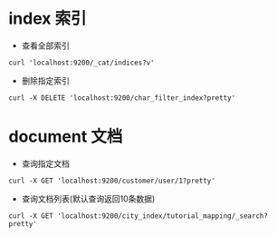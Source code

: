 # index 索引
* 查看全部索引
```
curl 'localhost:9200/_cat/indices?v'
```
* 删除指定索引
```
curl -X DELETE 'localhost:9200/char_filter_index?pretty'
```

# document 文档
* 查询指定文档
```
curl -X GET 'localhost:9200/customer/user/1?pretty'
```

* 查询文档列表(默认查询返回10条数据)
```
curl -X GET 'localhost:9200/city_index/tutorial_mapping/_search?pretty'
```